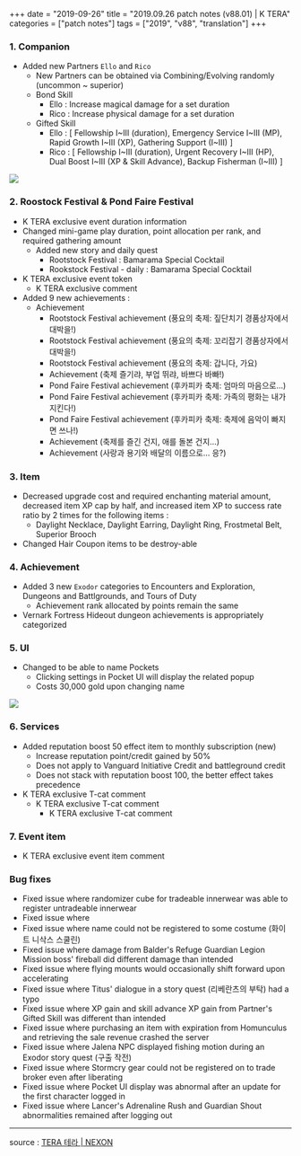 +++
date = "2019-09-26"
title = "2019.09.26 patch notes (v88.01) | K TERA"
categories = ["patch notes"]
tags = ["2019", "v88", "translation"]
+++

### 1. Companion
- Added new Partners `Ello` and `Rico`
  - New Partners can be obtained via Combining/Evolving randomly (uncommon ~ superior)
  - Bond Skill
    - Ello : Increase magical damage for a set duration
    - Rico : Increase physical damage for a set duration
  - Gifted Skill
    - Ello : [ Fellowship I~III (duration), Emergency Service I~III (MP), Rapid Growth I~III (XP), Gathering Support (I~III) ]
    - Rico : [ Fellowship I~III (duration), Urgent Recovery I~III (HP), Dual Boost I~III (XP & Skill Advance), Backup Fisherman (I~III) ]

![](/images/patch/v88-01_1.png)

### 2. Roostock Festival & Pond Faire Festival
- K TERA exclusive event duration information
- Changed mini-game play duration, point allocation per rank, and required gathering amount
  - Added new story and daily quest
    - Rootstock Festival : Bamarama Special Cocktail
    - Rookstock Festival - daily : Bamarama Special Cocktail
- K TERA exclusive event token
  - K TERA exclusive comment
- Added 9 new achievements :
  - Achievement
    - Rootstock Festival achievement (풍요의 축제: 짚단치기 경품상자에서 대박을!)
    - Rootstock Festival achievement (풍요의 축제: 꼬리잡기 경품상자에서 대박을!)
    - Rootstock Festival achievement (풍요의 축제: 갑니다, 가요)
    - Achievement (축제 즐기랴, 부업 뛰랴, 바쁘다 바빠!)
    - Pond Faire Festival achievement (후카피카 축제: 엄마의 마음으로…)
    - Pond Faire Festival achievement (후카피카 축제: 가족의 평화는 내가 지킨다!)
    - Pond Faire Festival achievement (후카피카 축제: 축제에 음악이 빠지면 쓰나!)
    - Achievement (축제를 즐긴 건지, 애를 돌본 건지…)
    - Achievement (사랑과 용기와 배달의 이름으로… 응?)

### 3. Item
- Decreased upgrade cost and required enchanting material amount, decreased item XP cap by half, and increased item XP to success rate ratio by 2 times for the following items :
  - Daylight Necklace, Daylight Earring, Daylight Ring, Frostmetal Belt, Superior Brooch
- Changed Hair Coupon items to be destroy-able

### 4. Achievement
- Added 3 new `Exodor` categories to Encounters and Exploration, Dungeons and Battlgrounds, and Tours of Duty
  - Achievement rank allocated by points remain the same
- Vernark Fortress Hideout dungeon achievements is appropriately categorized

### 5. UI
- Changed to be able to name Pockets
  - Clicking settings in Pocket UI will display the related popup
  - Costs 30,000 gold upon changing name

![](/images/patch/v88-01_2.png)

### 6. Services
- Added reputation boost 50 effect item to monthly subscription (new)
  - Increase reputation point/credit gained by 50%
  - Does not apply to Vanguard Initiative Credit and battleground credit
  - Does not stack with reputation boost 100, the better effect takes precedence
- K TERA exclusive T-cat comment
  - K TERA exclusive T-cat comment
    - K TERA exclusive T-cat comment

### 7. Event item
- K TERA exclusive event item comment

### Bug fixes
- Fixed issue where randomizer cube for tradeable innerwear was able to register untradeable innerwear
- Fixed issue where
- Fixed issue where name could not be registered to some costume (화이트 니삭스 스쿨린)
- Fixed issue where damage from Balder's Refuge Guardian Legion Mission boss' fireball did different damage than intended
- Fixed issue where flying mounts would occasionally shift forward upon accelerating
- Fixed issue where Titus' dialogue in a story quest (리베란츠의 부탁) had a typo
- Fixed issue where XP gain and skill advance XP gain from Partner's Gifted Skill was different than intended
- Fixed issue where purchasing an item with expiration from Homunculus and retrieving the sale revenue crashed the server
- Fixed issue where Jalena NPC displayed fishing motion during an Exodor story quest (구출 작전)
- Fixed issue where Stormcry gear could not be registered on to trade broker even after liberating
- Fixed issue where Pocket UI display was abnormal after an update for the first character logged in
- Fixed issue where Lancer's Adrenaline Rush and Guardian Shout abnormalities remained after logging out

----

source : [TERA 테라 | NEXON](http://tera.nexon.com/news/update/view.aspx?n4articlesn=411)
